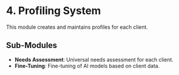 # 4. Profiling System

This module creates and maintains profiles for each client.

## Sub-Modules

-   **Needs Assessment**: Universal needs assessment for each client.
-   **Fine-Tuning**: Fine-tuning of AI models based on client data.
